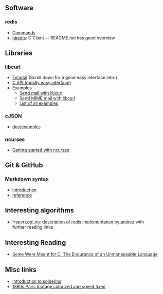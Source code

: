 
## Software

### redis
* [Commands](https://redis.io/commands)
* [hiredis](https://github.com/redis/hiredis): C Client -- README.md has good overview


## Libraries

### libcurl
* [Tutorial](https://curl.haxx.se/libcurl/c/libcurl-tutorial.html) (Scroll down for a good easy interface intro)
* [C API (mostly easy interface)](https://curl.haxx.se/libcurl/c/)
* Examples
  * [Send mail with libcurl](https://curl.haxx.se/libcurl/c/smtp-mail.html)
  * [Send MIME mail with libcurl](https://curl.haxx.se/libcurl/c/smtp-mime.html)
  * [List of all examples](https://curl.haxx.se/libcurl/c/example.html)

### cJSON
* [doc/examples](https://github.com/DaveGamble/cJSON/blob/master/README.md)

### ncurses
* [Getting started with ncurses](https://www.linuxjournal.com/content/getting-started-ncurses)


## Git & GitHub

### Markdown syntax
* [introduction](https://guides.github.com/features/mastering-markdown/)
* [reference](https://help.github.com/en/articles/basic-writing-and-formatting-syntax)



## Interesting algorithms

* HyperLogLog: [description of redis implementation by antirez](http://antirez.com/news/75) with further reading links

## Interesting Reading

* [Some Were Meant for C: The Endurance of an Unmanageable Language](http://www.cl.cam.ac.uk/~srk31/research/papers/kell17some-preprint.pdf)

## Misc links
* [Introduction to soldering](https://sites.google.com/stanford.edu/soldering-internal/learning)
* [1890s Paris footage colorized and speed fixed](http://digg.com/video/paris-footage-1896-colorized)

